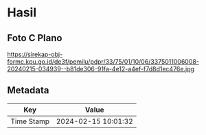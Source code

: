 # Hasil

## Foto C Plano

https://sirekap-obj-formc.kpu.go.id/de3f/pemilu/pdpr/33/75/01/10/06/3375011006008-20240215-034939--b81de306-91fa-4e12-a4ef-f7d8d1ec476e.jpg


## Metadata

| Key        | Value               |
| ---------- | ------------------- |
| Time Stamp | 2024-02-15 10:01:32 |




